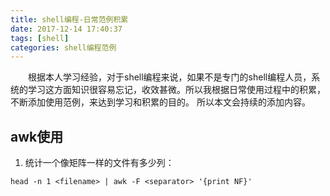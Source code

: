 ```yaml
---
title: shell编程-日常范例积累
date: 2017-12-14 17:40:37
tags: [shell]
categories: shell编程范例
---
```


&emsp;&emsp;根据本人学习经验，对于shell编程来说，如果不是专门的shell编程人员，系统的学习这方面知识很容易忘记，收效甚微。所以我根据日常使用过程中的积累，不断添加使用范例，来达到学习和积累的目的。
所以本文会持续的添加内容。

## awk使用
1. 统计一个像矩阵一样的文件有多少列： 
```
head -n 1 <filename> | awk -F <separator> '{print NF}'
```
